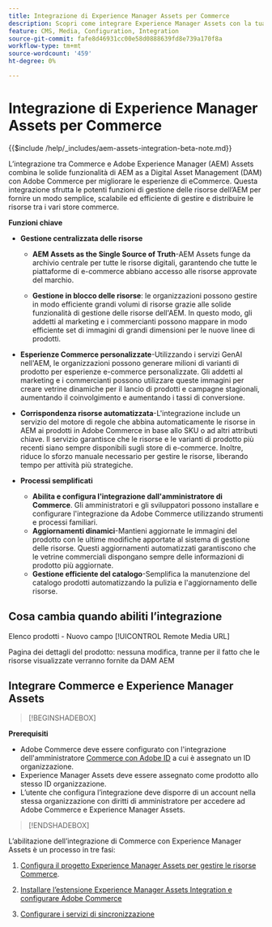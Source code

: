 ```yaml
---
title: Integrazione di Experience Manager Assets per Commerce
description: Scopri come integrare Experience Manager Assets con la tua istanza  [!DNL Commerce]  per accedere a innumerevoli risorse multimediali da utilizzare nel tuo store.
feature: CMS, Media, Configuration, Integration
source-git-commit: fafe8d46931cc00e58d0888639fd8e739a170f8a
workflow-type: tm+mt
source-wordcount: '459'
ht-degree: 0%

---
```


# Integrazione di Experience Manager Assets per Commerce

{{$include /help/_includes/aem-assets-integration-beta-note.md}}

L’integrazione tra Commerce e Adobe Experience Manager (AEM) Assets combina le solide funzionalità di AEM as a Digital Asset Management (DAM) con Adobe Commerce per migliorare le esperienze di eCommerce. Questa integrazione sfrutta le potenti funzioni di gestione delle risorse dell’AEM per fornire un modo semplice, scalabile ed efficiente di gestire e distribuire le risorse tra i vari store commerce.

**Funzioni chiave**

- **Gestione centralizzata delle risorse**

   - **AEM Assets as the Single Source of Truth**-AEM Assets funge da archivio centrale per tutte le risorse digitali, garantendo che tutte le piattaforme di e-commerce abbiano accesso alle risorse approvate del marchio.

   - **Gestione in blocco delle risorse**: le organizzazioni possono gestire in modo efficiente grandi volumi di risorse grazie alle solide funzionalità di gestione delle risorse dell&#39;AEM. In questo modo, gli addetti al marketing e i commercianti possono mappare in modo efficiente set di immagini di grandi dimensioni per le nuove linee di prodotti.

- **Esperienze Commerce personalizzate**-Utilizzando i servizi GenAI nell&#39;AEM, le organizzazioni possono generare milioni di varianti di prodotto per esperienze e-commerce personalizzate. Gli addetti al marketing e i commercianti possono utilizzare queste immagini per creare vetrine dinamiche per il lancio di prodotti e campagne stagionali, aumentando il coinvolgimento e aumentando i tassi di conversione.

- **Corrispondenza risorse automatizzata**-L&#39;integrazione include un servizio del motore di regole che abbina automaticamente le risorse in AEM ai prodotti in Adobe Commerce in base allo SKU o ad altri attributi chiave. Il servizio garantisce che le risorse e le varianti di prodotto più recenti siano sempre disponibili sugli store di e-commerce. Inoltre, riduce lo sforzo manuale necessario per gestire le risorse, liberando tempo per attività più strategiche.

- **Processi semplificati**
   - **Abilita e configura l&#39;integrazione dall&#39;amministratore di Commerce**. Gli amministratori e gli sviluppatori possono installare e configurare l&#39;integrazione da Adobe Commerce utilizzando strumenti e processi familiari.
   - **Aggiornamenti dinamici**-Mantieni aggiornate le immagini del prodotto con le ultime modifiche apportate al sistema di gestione delle risorse. Questi aggiornamenti automatizzati garantiscono che le vetrine commerciali dispongano sempre delle informazioni di prodotto più aggiornate.
   - **Gestione efficiente del catalogo**-Semplifica la manutenzione del catalogo prodotti automatizzando la pulizia e l&#39;aggiornamento delle risorse.

## Cosa cambia quando abiliti l’integrazione

Elenco prodotti - Nuovo campo [!UICONTROL Remote Media URL]

Pagina dei dettagli del prodotto: nessuna modifica, tranne per il fatto che le risorse visualizzate verranno fornite da DAM AEM


## Integrare Commerce e Experience Manager Assets

>[!BEGINSHADEBOX]

**Prerequisiti**

- Adobe Commerce deve essere configurato con l&#39;integrazione dell&#39;amministratore [Commerce con Adobe ID](/help/getting-started/adobe-ims-config.md) a cui è assegnato un ID organizzazione.
- Experience Manager Assets deve essere assegnato come prodotto allo stesso ID organizzazione.
- L’utente che configura l’integrazione deve disporre di un account nella stessa organizzazione con diritti di amministratore per accedere ad Adobe Commerce e Experience Manager Assets.

>[!ENDSHADEBOX]


L’abilitazione dell’integrazione di Commerce con Experience Manager Assets è un processo in tre fasi:

1. [Configura il progetto Experience Manager Assets per gestire le risorse Commerce](aem-assets-configure-aem.md).

1. [Installare l’estensione Experience Manager Assets Integration e configurare Adobe Commerce](aem-assets-configure-aem.md)

1. [Configurare i servizi di sincronizzazione](aem-assets-setup-synchronization.md)

